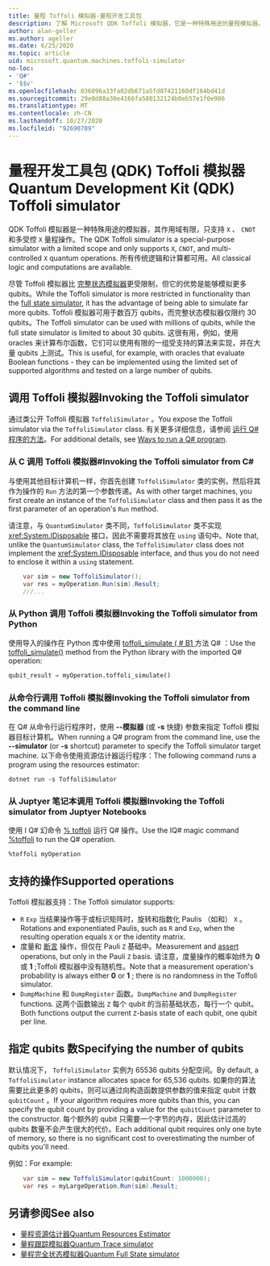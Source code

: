 ```yaml
---
title: 量程 Toffoli 模拟器-量程开发工具包
description: 了解 Microsoft QDK Toffoli 模拟器，它是一种特殊用途的量程模拟器，可与数百万 qubits 一起使用。
author: alan-geller
ms.author: ageller
ms.date: 6/25/2020
ms.topic: article
uid: microsoft.quantum.machines.toffoli-simulator
no-loc:
- 'Q#'
- '$$v'
ms.openlocfilehash: 036896a33fa02db671a5fd07421160df164bd41d
ms.sourcegitcommit: 29e0d88a30e4166fa580132124b0eb57e1f0e986
ms.translationtype: MT
ms.contentlocale: zh-CN
ms.lasthandoff: 10/27/2020
ms.locfileid: "92690789"
---
```

# <a name="quantum-development-kit-qdk-toffoli-simulator"></a><span data-ttu-id="14620-103">量程开发工具包 (QDK) Toffoli 模拟器</span><span class="sxs-lookup"><span data-stu-id="14620-103">Quantum Development Kit (QDK) Toffoli simulator</span></span>

<span data-ttu-id="14620-104">QDK Toffoli 模拟器是一种特殊用途的模拟器，其作用域有限，只支持 `X` 、 `CNOT` 和多受控 `X` 量程操作。</span><span class="sxs-lookup"><span data-stu-id="14620-104">The QDK Toffoli simulator is a special-purpose simulator with a limited scope and only supports `X`, `CNOT`, and multi-controlled `X` quantum operations.</span></span> <span data-ttu-id="14620-105">所有传统逻辑和计算都可用。</span><span class="sxs-lookup"><span data-stu-id="14620-105">All classical logic and computations are available.</span></span>

<span data-ttu-id="14620-106">尽管 Toffoli 模拟器比 [完整状态模拟器](xref:microsoft.quantum.machines.full-state-simulator)更受限制，但它的优势是能够模拟更多 qubits。</span><span class="sxs-lookup"><span data-stu-id="14620-106">While the Toffoli simulator is more restricted in functionality than the [full state simulator](xref:microsoft.quantum.machines.full-state-simulator), it has the advantage of being able to simulate far more qubits.</span></span> <span data-ttu-id="14620-107">Toffoli 模拟器可用于数百万 qubits，而完整状态模拟器仅限约 30 qubits。</span><span class="sxs-lookup"><span data-stu-id="14620-107">The Toffoli simulator can be used with millions of qubits, while the full state simulator is limited to about 30 qubits.</span></span> <span data-ttu-id="14620-108">这很有用，例如，使用 oracles 来计算布尔函数，它们可以使用有限的一组受支持的算法来实现，并在大量 qubits 上测试。</span><span class="sxs-lookup"><span data-stu-id="14620-108">This is useful, for example, with oracles that evaluate Boolean functions - they can be implemented using the limited set of supported algorithms and tested on a large number of qubits.</span></span>

## <a name="invoking-the-toffoli-simulator"></a><span data-ttu-id="14620-109">调用 Toffoli 模拟器</span><span class="sxs-lookup"><span data-stu-id="14620-109">Invoking the Toffoli simulator</span></span>

<span data-ttu-id="14620-110">通过类公开 Toffoli 模拟器 `ToffoliSimulator` 。</span><span class="sxs-lookup"><span data-stu-id="14620-110">You expose the Toffoli simulator via the `ToffoliSimulator` class.</span></span> <span data-ttu-id="14620-111">有关更多详细信息，请参阅 [运行 Q# 程序的方法](xref:microsoft.quantum.guide.host-programs)。</span><span class="sxs-lookup"><span data-stu-id="14620-111">For additional details, see [Ways to run a Q# program](xref:microsoft.quantum.guide.host-programs).</span></span>

### <a name="invoking-the-toffoli-simulator-from-c"></a><span data-ttu-id="14620-112">从 C 调用 Toffoli 模拟器#</span><span class="sxs-lookup"><span data-stu-id="14620-112">Invoking the Toffoli simulator from C#</span></span>

<span data-ttu-id="14620-113">与使用其他目标计算机一样，你首先创建 `ToffoliSimulator` 类的实例，然后将其作为操作的 `Run` 方法的第一个参数传递。</span><span class="sxs-lookup"><span data-stu-id="14620-113">As with other target machines, you first create an instance of the `ToffoliSimulator` class and then pass it as the first parameter of an operation's `Run` method.</span></span>

<span data-ttu-id="14620-114">请注意，与 `QuantumSimulator` 类不同，`ToffoliSimulator` 类不实现 <xref:System.IDisposable> 接口，因此不需要将其放在 `using` 语句中。</span><span class="sxs-lookup"><span data-stu-id="14620-114">Note that, unlike the `QuantumSimulator` class, the `ToffoliSimulator` class does not implement the <xref:System.IDisposable> interface, and thus you do not need to enclose it within a `using` statement.</span></span>

```csharp
    var sim = new ToffoliSimulator();
    var res = myOperation.Run(sim).Result;
    ///...
```

### <a name="invoking-the-toffoli-simulator-from-python"></a><span data-ttu-id="14620-115">从 Python 调用 Toffoli 模拟器</span><span class="sxs-lookup"><span data-stu-id="14620-115">Invoking the Toffoli simulator from Python</span></span>

<span data-ttu-id="14620-116">使用导入的操作在 Python 库中使用 [toffoli_simulate ( # B1 ](https://docs.microsoft.com/python/qsharp-core/qsharp.loader.qsharpcallable) 方法 Q# ：</span><span class="sxs-lookup"><span data-stu-id="14620-116">Use the [toffoli_simulate()](https://docs.microsoft.com/python/qsharp-core/qsharp.loader.qsharpcallable) method from the Python library with the imported Q# operation:</span></span>

```python
qubit_result = myOperation.toffoli_simulate()
```

### <a name="invoking-the-toffoli-simulator-from-the-command-line"></a><span data-ttu-id="14620-117">从命令行调用 Toffoli 模拟器</span><span class="sxs-lookup"><span data-stu-id="14620-117">Invoking the Toffoli simulator from the command line</span></span>

<span data-ttu-id="14620-118">在 Q# 从命令行运行程序时，使用 **--模拟器** (或 **-s** 快捷) 参数来指定 Toffoli 模拟器目标计算机。</span><span class="sxs-lookup"><span data-stu-id="14620-118">When running a Q# program from the command line, use the **--simulator** (or **-s** shortcut) parameter to specify the Toffoli simulator target machine.</span></span> <span data-ttu-id="14620-119">以下命令使用资源估计器运行程序：</span><span class="sxs-lookup"><span data-stu-id="14620-119">The following command runs a program using the resources estimator:</span></span> 

```dotnetcli
dotnet run -s ToffoliSimulator
```

### <a name="invoking-the-toffoli-simulator-from-juptyer-notebooks"></a><span data-ttu-id="14620-120">从 Juptyer 笔记本调用 Toffoli 模拟器</span><span class="sxs-lookup"><span data-stu-id="14620-120">Invoking the Toffoli simulator from Juptyer Notebooks</span></span>

<span data-ttu-id="14620-121">使用 I Q# 幻命令 [% toffoli](xref:microsoft.quantum.iqsharp.magic-ref.toffoli) 运行 Q# 操作。</span><span class="sxs-lookup"><span data-stu-id="14620-121">Use the IQ# magic command [%toffoli](xref:microsoft.quantum.iqsharp.magic-ref.toffoli) to run the Q# operation.</span></span>

```
%toffoli myOperation
```

## <a name="supported-operations"></a><span data-ttu-id="14620-122">支持的操作</span><span class="sxs-lookup"><span data-stu-id="14620-122">Supported operations</span></span>

<span data-ttu-id="14620-123">Toffoli 模拟器支持：</span><span class="sxs-lookup"><span data-stu-id="14620-123">The Toffoli simulator supports:</span></span>

* <span data-ttu-id="14620-124">`R` `Exp` 当结果操作等于或标识矩阵时，旋转和指数化 Paulis （如和） `X` 。</span><span class="sxs-lookup"><span data-stu-id="14620-124">Rotations and exponentiated Paulis, such as `R` and `Exp`, when the resulting operation equals `X` or the identity matrix.</span></span>
* <span data-ttu-id="14620-125">度量和 [断言](xref:Microsoft.Quantum.Diagnostics.AssertMeasurement) 操作，但仅在 Pauli `Z` 基础中。</span><span class="sxs-lookup"><span data-stu-id="14620-125">Measurement and [assert](xref:Microsoft.Quantum.Diagnostics.AssertMeasurement) operations, but only in the Pauli `Z` basis.</span></span> <span data-ttu-id="14620-126">请注意，度量操作的概率始终为 **0** 或 **1** ;Toffoli 模拟器中没有随机性。</span><span class="sxs-lookup"><span data-stu-id="14620-126">Note that a measurement operation's probability is always either **0** or **1** ; there is no randomness in the Toffoli simulator.</span></span>
* <span data-ttu-id="14620-127">`DumpMachine` 和 `DumpRegister` 函数。</span><span class="sxs-lookup"><span data-stu-id="14620-127">`DumpMachine` and `DumpRegister` functions.</span></span>
<span data-ttu-id="14620-128">这两个函数输出 `Z` 每个 qubit 的当前基础状态，每行一个 qubit。</span><span class="sxs-lookup"><span data-stu-id="14620-128">Both functions output the current `Z`-basis state of each qubit, one qubit per line.</span></span>

## <a name="specifying-the-number-of-qubits"></a><span data-ttu-id="14620-129">指定 qubits 数</span><span class="sxs-lookup"><span data-stu-id="14620-129">Specifying the number of qubits</span></span>

<span data-ttu-id="14620-130">默认情况下， `ToffoliSimulator` 实例为 65536 qubits 分配空间。</span><span class="sxs-lookup"><span data-stu-id="14620-130">By default, a `ToffoliSimulator` instance allocates space for 65,536 qubits.</span></span>
<span data-ttu-id="14620-131">如果你的算法需要比此更多的 qubits，则可以通过向构造函数提供参数的值来指定 qubit 计数 `qubitCount` 。</span><span class="sxs-lookup"><span data-stu-id="14620-131">If your algorithm requires more qubits than this, you can specify the qubit count by providing a value for the `qubitCount` parameter to the constructor.</span></span>
<span data-ttu-id="14620-132">每个额外的 qubit 只需要一个字节的内存，因此估计过高的 qubits 数量不会产生很大的代价。</span><span class="sxs-lookup"><span data-stu-id="14620-132">Each additional qubit requires only one byte of memory, so there is no significant cost to overestimating the number of qubits you'll need.</span></span>

<span data-ttu-id="14620-133">例如：</span><span class="sxs-lookup"><span data-stu-id="14620-133">For example:</span></span>

```csharp
    var sim = new ToffoliSimulator(qubitCount: 1000000);
    var res = myLargeOperation.Run(sim).Result;
```

## <a name="see-also"></a><span data-ttu-id="14620-134">另请参阅</span><span class="sxs-lookup"><span data-stu-id="14620-134">See also</span></span>

- [<span data-ttu-id="14620-135">量程资源估计器</span><span class="sxs-lookup"><span data-stu-id="14620-135">Quantum Resources Estimator</span></span>](xref:microsoft.quantum.machines.resources-estimator)
- [<span data-ttu-id="14620-136">量程跟踪模拟器</span><span class="sxs-lookup"><span data-stu-id="14620-136">Quantum Trace simulator</span></span>](xref:microsoft.quantum.machines.qc-trace-simulator.intro)
- [<span data-ttu-id="14620-137">量程完全状态模拟器</span><span class="sxs-lookup"><span data-stu-id="14620-137">Quantum Full State simulator</span></span>](xref:microsoft.quantum.machines.full-state-simulator) 